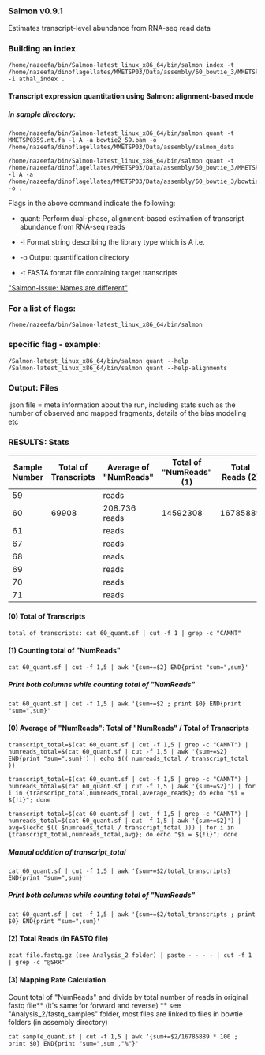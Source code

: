 ### Salmon v0.9.1
Estimates transcript-level abundance from RNA-seq read data

### Building an index
```
/home/nazeefa/bin/Salmon-latest_linux_x86_64/bin/salmon index -t /home/nazeefa/dinoflagellates/MMETSP03/Data/assembly/60_bowtie_3/MMETSP0360.nt.fa -i athal_index .
```
#### Transcript expression quantitation using Salmon: alignment-based mode

##### in sample directory:

```
/home/nazeefa/bin/Salmon-latest_linux_x86_64/bin/salmon quant -t MMETSP0359.nt.fa -l A -a bowtie2_59.bam -o /home/nazeefa/dinoflagellates/MMETSP03/Data/assembly/salmon_data
```
```
/home/nazeefa/bin/Salmon-latest_linux_x86_64/bin/salmon quant -t /home/nazeefa/dinoflagellates/MMETSP03/Data/assembly/60_bowtie_3/MMETSP0360.nt.fa -l A -a /home/nazeefa/dinoflagellates/MMETSP03/Data/assembly/60_bowtie_3/bowtie2_60.bam -o .
```
Flags in the above command indicate the following:

* quant: Perform dual-phase, alignment-based estimation of
transcript abundance from RNA-seq reads

* -l Format string describing the library type which is A i.e. 
* -o Output quantification directory
* -t FASTA format file containing target transcripts

["Salmon-Issue: Names are different"](https://github.com/COMBINE-lab/salmon/issues/140)

### For a list of flags:
```
/home/nazeefa/bin/Salmon-latest_linux_x86_64/bin/salmon
```
### specific flag - example:
```
/Salmon-latest_linux_x86_64/bin/salmon quant --help
/Salmon-latest_linux_x86_64/bin/salmon quant --help-alignments
```
### Output: Files

.json file = meta information about the run, including stats such as the number of observed and mapped fragments, details of the bias modeling etc

### RESULTS: Stats

| Sample Number | Total of Transcripts |Average of "NumReads" | Total of "NumReads" (1) | Total Reads (2) | Mapping Rate % (3) 
|--------       |   ----------------   | ----------            | ------------------------| -----------------| ----------  |
| 59            |                       | reads                 |                         |                 |            |
| 60            |       69908           | 208.736 reads        |      14592308            |  16785889        |   86.932    |
| 61            |                       | reads                |                 |          |       |
| 67            |                       | reads                |                 |          |       |
| 68            |                       | reads                |                |          |       |
| 69            |                        | reads                |                 |          |       |
| 70            |                       | reads                |                 |          |       |
| 71            |                       | reads                 |                 |          |       |

#### (0) Total of Transcripts
```
total of transcripts: cat 60_quant.sf | cut -f 1 | grep -c "CAMNT" 
```
#### (1) Counting total of "NumReads"
```
cat 60_quant.sf | cut -f 1,5 | awk '{sum+=$2} END{print "sum=",sum}'
```
##### Print both columns while counting total of "NumReads"
```
cat 60_quant.sf | cut -f 1,5 | awk '{sum+=$2 ; print $0} END{print "sum=",sum}'
```
#### (0) Average of "NumReads": Total of "NumReads" / Total of Transcripts
```
transcript_total=$(cat 60_quant.sf | cut -f 1,5 | grep -c "CAMNT") | numreads_total=$(cat 60_quant.sf | cut -f 1,5 | awk '{sum+=$2} END{print "sum=",sum}') | echo $(( numreads_total / transcript_total ))
```
```
transcript_total=$(cat 60_quant.sf | cut -f 1,5 | grep -c "CAMNT") | numreads_total=$(cat 60_quant.sf | cut -f 1,5 | awk '{sum+=$2}') | for i in {transcript_total,numreads_total,average_reads}; do echo "$i = ${!i}"; done

transcript_total=$(cat 60_quant.sf | cut -f 1,5 | grep -c "CAMNT") | numreads_total=$(cat 60_quant.sf | cut -f 1,5 | awk '{sum+=$2}') | avg=$(echo $(( $numreads_total / transcript_total ))) | for i in {transcript_total,numreads_total,avg}; do echo "$i = ${!i}"; done
```
##### Manual addition of transcript_total
```
cat 60_quant.sf | cut -f 1,5 | awk '{sum+=$2/total_transcripts} END{print "sum=",sum}'
```
##### Print both columns while counting total of "NumReads"
```
cat 60_quant.sf | cut -f 1,5 | awk '{sum+=$2/total_transcripts ; print $0} END{print "sum=",sum}'
```
#### (2) Total Reads (in FASTQ file)
```
zcat file.fastq.gz (see Analysis_2 folder) | paste - - - - | cut -f 1 | grep -c "@SRR"
```
#### (3) Mapping Rate Calculation
Count total of "NumReads" and divide by total number of reads in original fastq file** (it's same for forward and reverse)
** see "Analysis_2/fastq_samples" folder, most files are linked to files in bowtie folders (in assembly directory)
```
cat sample_quant.sf | cut -f 1,5 | awk '{sum+=$2/16785889 * 100 ; print $0} END{print "sum=",sum ,"%"}'
```
